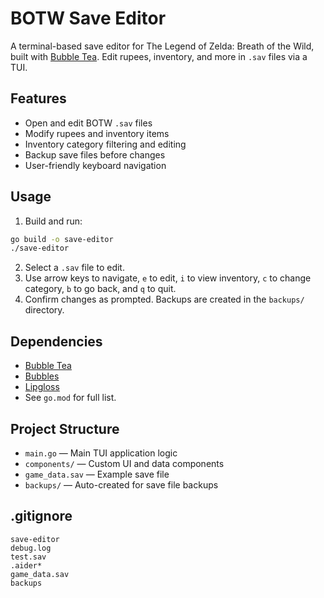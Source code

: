 # BOTW Save Editor

A terminal-based save editor for The Legend of Zelda: Breath of the Wild, built with [Bubble Tea](https://github.com/charmbracelet/bubbletea). Edit rupees, inventory, and more in `.sav` files via a TUI.

## Features

- Open and edit BOTW `.sav` files
- Modify rupees and inventory items
- Inventory category filtering and editing
- Backup save files before changes
- User-friendly keyboard navigation

## Usage

1. Build and run:

```sh
go build -o save-editor
./save-editor
```

2. Select a `.sav` file to edit.
3. Use arrow keys to navigate, `e` to edit, `i` to view inventory, `c` to change category, `b` to go back, and `q` to quit.
4. Confirm changes as prompted. Backups are created in the `backups/` directory.

## Dependencies

- [Bubble Tea](https://github.com/charmbracelet/bubbletea)
- [Bubbles](https://github.com/charmbracelet/bubbles)
- [Lipgloss](https://github.com/charmbracelet/lipgloss)
- See `go.mod` for full list.

## Project Structure

- `main.go` — Main TUI application logic
- `components/` — Custom UI and data components
- `game_data.sav` — Example save file
- `backups/` — Auto-created for save file backups

## .gitignore

```
save-editor
debug.log
test.sav
.aider*
game_data.sav
backups
```
